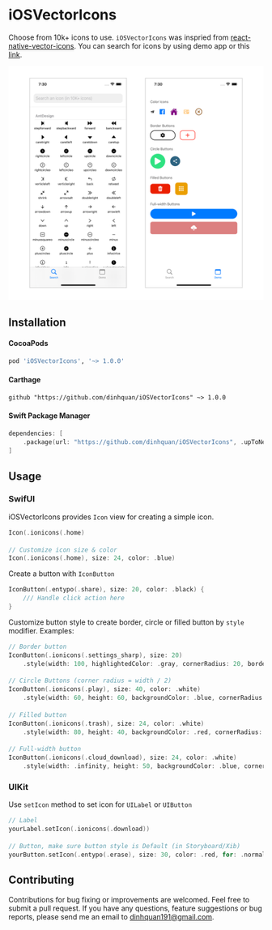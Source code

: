 # iOSVectorIcons

Choose from 10k+ icons to use. 
`iOSVectorIcons` was inspried from [react-native-vector-icons](https://github.com/oblador/react-native-vector-icons). You can search for icons by using demo app or this [link](https://oblador.github.io/react-native-vector-icons/).

![](https://raw.githubusercontent.com/dinhquan/iOSVectorIcons/main/iOSVectorIconsDemo/Demo/Demo.png)

## Installation

#### CocoaPods

```ruby
pod 'iOSVectorIcons', '~> 1.0.0'
```

#### Carthage

```ogdl
github "https://github.com/dinhquan/iOSVectorIcons" ~> 1.0.0
```

#### Swift Package Manager

```swift
dependencies: [
    .package(url: "https://github.com/dinhquan/iOSVectorIcons", .upToNextMajor(from: "1.0.0"))
]
```

## Usage

### SwifUI

iOSVectorIcons provides `Icon` view for creating a simple icon.

```swift
Icon(.ionicons(.home)

// Customize icon size & color
Icon(.ionicons(.home), size: 24, color: .blue)
```

Create a button with `IconButton`

```swift
IconButton(.entypo(.share), size: 20, color: .black) {
    /// Handle click action here
}
```

Customize button style to create border, circle or filled button by `style` modifier. Examples:

```swift
// Border button
IconButton(.ionicons(.settings_sharp), size: 20)
    .style(width: 100, highlightedColor: .gray, cornerRadius: 20, borderWidth: 2, borderColor: .black)

// Circle Buttons (corner radius = width / 2)
IconButton(.ionicons(.play), size: 40, color: .white)
    .style(width: 60, height: 60, backgroundColor: .blue, cornerRadius: 30)

// Filled button
IconButton(.ionicons(.trash), size: 24, color: .white)
    .style(width: 80, height: 40, backgroundColor: .red, cornerRadius: 10)

// Full-width button
IconButton(.ionicons(.cloud_download), size: 24, color: .white)
    .style(width: .infinity, height: 50, backgroundColor: .blue, cornerRadius: 8)
```

### UIKit

Use `setIcon` method to set icon for `UILabel` or `UIButton`

```swift
// Label
yourLabel.setIcon(.ionicons(.download))

// Button, make sure button style is Default (in Storyboard/Xib)
yourButton.setIcon(.entypo(.erase), size: 30, color: .red, for: .normal)
```

## Contributing
Contributions for bug fixing or improvements are welcomed. Feel free to submit a pull request.
If you have any questions, feature suggestions or bug reports, please send me an email to dinhquan191@gmail.com.
